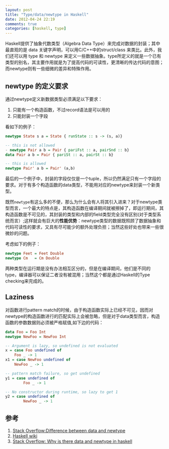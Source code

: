```yaml
---
layout: post
title: "Type/data/newtype in Haskell"
date: 2012-04-24 22:19
comments: true
categories: [haskell, type]
---
```


Haskell提供了抽象代数类型（Algebra Data Type）来完成对数据的封装；其中最直观的是 data 关键字声明，可以用C/C++中的struct/class 来类比。此外，我们还可以用 type 和 newtype 来定义一些数据抽象。type所定义的就是一个已有类型的别名，其主要作用就是为了提高代码的可读性，更清晰的传达代码的意图；而newtype则有一些细微的差异和特殊作用。

<!--more-->

## newtype 的定义要求

通过newtype定义新数据类型必须满足以下要求：  
1. 只能有一个构造函数，不过record语法是可以用的   
2. 只能封装一个字段  

看如下的例子：
```haskell
newtype State s a = State { runState :: s -> (s, a)}

-- this is not allowed
- newtype Pair a b = Pair { pariFst :: a, pairSnd :: b}
data Pair a b = Pair { pariSt :: a, pairSt :: b}

-- this is allowed
newtype Pair' a b = Pair' (a,b)
```
最后的一个例子中，封装的字段仅仅是一个tuple，所以仍然满足只有一个字段的要求。对于有多个构造函数的data类型，不能用对应的newtype来封装一个新类型。

既然`newtype`有这么多的不便，那么为什么会有人将其引入进来？对于newtype类型而言，一个最大的特点是，其构造函数在编译期间就被擦掉了，即运行期间，其构造函数是不可见的，其封装的类型和内部的field类型完全没有区别(对于类型系统而言）;这样就会有巨大的**性能优势**：newtype类型的数据既照顾了数据抽象和代码可读性的要求，又具有尽可能少的额外处理负担；当然这些好处也带来一些很微妙的问题。

考虑如下的例子：
``` haskell
newtype Feet = Feet Double
newtype Cm   = Cm Double
```
两种类型在运行期是没有办法相互区分的，但是在编译期间，他们是不同的type，编译器可以保证二者没有被混用；当然这个都是通过Haskell的Type checking来完成的。

## Laziness

对函数进行pattern match的时候，由于构造函数实际上已经不可见，因而对newtype的构造函数进行的匹配实际上会被忽略，但是对于data类型而言，构造函数的参数数据则必须被严格赋值,如下边的代码：

``` haskell
data Foo = Foo Int
newtype NewFoo = NewFoo Int

-- Argument is lazy, so undefined is not evaluated
x = case Foo undefined of 
    Foo _ -> 1
x1 = case NewFoo undefined of
    NewFoo _ -> 1

-- pattern match failure, so get undefined
y1 = case undefined of
        Foo _ -> 1

-- No constructor during runtime, so lazy to get 1
y2 = case undefined of
        NewFoo _ -> 1
```

## 参考
1. [Stack Overflow:Difference between data and newtype](http://stackoverflow.com/questions/5889696/difference-between-data-and-newtype-in-haskell)
2. [Haskell wiki](http://www.haskell.org/haskellwiki/Newtype)
3. [Stack Overflow: Why is there data and newtype in haskell](http://stackoverflow.com/questions/2649305/why-is-there-data-and-newtype-in-haskell/2650051#2650051)
